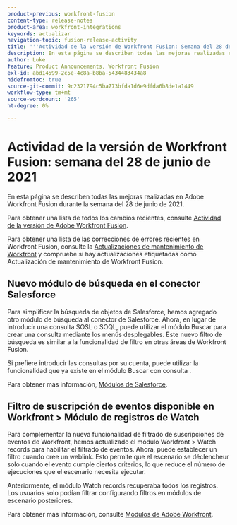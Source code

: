 ```yaml
---
product-previous: workfront-fusion
content-type: release-notes
product-area: workfront-integrations
keywords: actualizar
navigation-topic: fusion-release-activity
title: '''Actividad de la versión de Workfront Fusion: Semana del 28 de junio de 2021"'
description: En esta página se describen todas las mejoras realizadas en Adobe Workfront Fusion durante la semana del 28 de junio de 2021.
author: Luke
feature: Product Announcements, Workfront Fusion
exl-id: abd14599-2c5e-4c8a-b8ba-5434483434a8
hidefromtoc: true
source-git-commit: 9c2321794c5ba773bfda1d6e9dfda6b8de1a1449
workflow-type: tm+mt
source-wordcount: '265'
ht-degree: 0%

---
```


# Actividad de la versión de Workfront Fusion: semana del 28 de junio de 2021

En esta página se describen todas las mejoras realizadas en Adobe Workfront Fusion durante la semana del 28 de junio de 2021.

Para obtener una lista de todos los cambios recientes, consulte [Actividad de la versión de Adobe Workfront Fusion](../../../product-announcements/product-releases/fusion-release-activity/fusion-release-activity.md).

Para obtener una lista de las correcciones de errores recientes en Workfront Fusion, consulte la [Actualizaciones de mantenimiento de Workfront](https://one.workfront.com/s/article/Workfront-Maintenance-Updates-1882317350) y compruebe si hay actualizaciones etiquetadas como Actualización de mantenimiento de Workfront Fusion.

## Nuevo módulo de búsqueda en el conector Salesforce

Para simplificar la búsqueda de objetos de Salesforce, hemos agregado otro módulo de búsqueda al conector de Salesforce. Ahora, en lugar de introducir una consulta SOSL o SOQL, puede utilizar el módulo Buscar para crear una consulta mediante los menús desplegables. Este nuevo filtro de búsqueda es similar a la funcionalidad de filtro en otras áreas de Workfront Fusion.

Si prefiere introducir las consultas por su cuenta, puede utilizar la funcionalidad que ya existe en el módulo Buscar con consulta .

Para obtener más información, [Módulos de Salesforce](../../../workfront-fusion/apps-and-their-modules/salesforce-modules.md).

## Filtro de suscripción de eventos disponible en Workfront > Módulo de registros de Watch

Para complementar la nueva funcionalidad de filtrado de suscripciones de eventos de Workfront, hemos actualizado el módulo Workfront > Watch records para habilitar el filtrado de eventos. Ahora, puede establecer un filtro cuando cree un weblink. Esto permite que el escenario se déclencheur solo cuando el evento cumple ciertos criterios, lo que reduce el número de ejecuciones que el escenario necesita ejecutar.

Anteriormente, el módulo Watch records recuperaba todos los registros. Los usuarios solo podían filtrar configurando filtros en módulos de escenario posteriores.

Para obtener más información, consulte [Módulos de Adobe Workfront](../../../workfront-fusion/apps-and-their-modules/workfront-modules.md).
